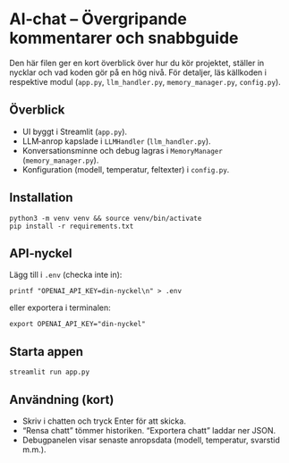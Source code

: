 # AI‑chat – Övergripande kommentarer och snabbguide

Den här filen ger en kort överblick över hur du kör projektet, ställer in nycklar och vad koden gör på en hög nivå. För detaljer, läs källkoden i respektive modul (`app.py`, `llm_handler.py`, `memory_manager.py`, `config.py`).

## Överblick
- UI byggt i Streamlit (`app.py`).
- LLM‑anrop kapslade i `LLMHandler` (`llm_handler.py`).
- Konversationsminne och debug lagras i `MemoryManager` (`memory_manager.py`).
- Konfiguration (modell, temperatur, feltexter) i `config.py`.

## Installation
```
python3 -m venv venv && source venv/bin/activate
pip install -r requirements.txt
```

## API‑nyckel
Lägg till i `.env` (checka inte in):
```
printf "OPENAI_API_KEY=din-nyckel\n" > .env
```
eller exportera i terminalen:
```
export OPENAI_API_KEY="din-nyckel"
```

## Starta appen
```
streamlit run app.py
```

## Användning (kort)
- Skriv i chatten och tryck Enter för att skicka.
- “Rensa chatt” tömmer historiken. “Exportera chatt” laddar ner JSON.
- Debugpanelen visar senaste anropsdata (modell, temperatur, svarstid m.m.).


